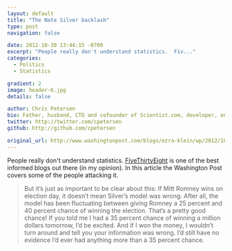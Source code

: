 ```yaml
---
layout: default
title: "The Nate Silver backlash"
type: post
navigation: false

date: 2012-10-30 13:44:15 -0700
excerpt: "People really don't understand statistics.  Fiv..."
categories:
  - Politics
  - Statistics

gradient: 2
image: header-6.jpg
details: false

author: Chris Petersen
bio: Father, husband, CTO and cofounder of Scientist.com, developer, entrepreneur and technologist.
twitter: http://twitter.com/cpetersen
github: http://github.com/cpetersen

original_url: http://www.washingtonpost.com/blogs/ezra-klein/wp/2012/10/30/the-nate-silver-backlash/
---
```



People really don't understand statistics.  [FiveThirtyEight](http://fivethirtyeight.blogs.nytimes.com)  is one of the best informed blogs out there (in my opinion). In this article the Washington Post covers some of the people attacking it.

 > But it’s just as important to be clear about this: If Mitt Romney wins on election day, it doesn’t mean Silver’s model was wrong. After all, the model has been fluctuating between giving Romney a 25 percent and 40 percent chance of winning the election. That’s a pretty good chance! If you told me I had a 35 percent chance of winning a million dollars tomorrow, I’d be excited. And if I won the money, I wouldn’t turn around and tell you your information was wrong. I’d still have no evidence I’d ever had anything more than a 35 percent chance.

